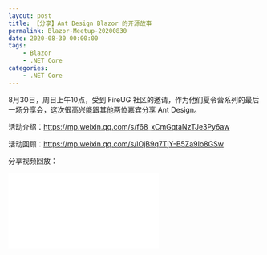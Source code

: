 ```yaml
---
layout: post
title: 【分享】Ant Design Blazor 的开源故事
permalink: Blazor-Meetup-20200830
date: 2020-08-30 00:00:00
tags:
    - Blazor
    - .NET Core
categories:
    - .NET Core
---
```


8月30日，周日上午10点，受到 FireUG 社区的邀请，作为他们夏令营系列的最后一场分享会，这次很高兴能跟其他两位嘉宾分享 Ant Design。

活动介绍：https://mp.weixin.qq.com/s/f68_xCmGqtaNzTJe3Py6aw

活动回顾：https://mp.weixin.qq.com/s/lOjB9q7TjY-B5Za9Io8GSw

分享视频回放：

<iframe src="//player.bilibili.com/player.html?aid=286949840&bvid=BV1gf4y1X7vT&cid=231480848&page=1" scrolling="no" border="0" frameborder="no" framespacing="0" allowfullscreen="true"> </iframe>